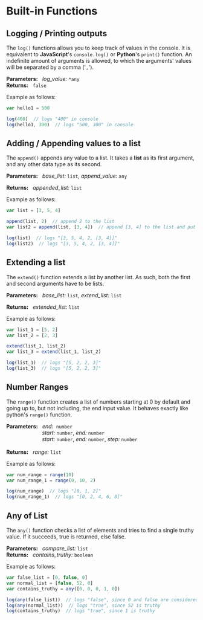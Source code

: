# Built-in Functions
## Logging / Printing outputs
The ``log()`` functions allows you to keep track of values in the console.
It is equivalent to **JavaScript**'s ``console.log()`` or **Python**'s ``print()`` function.
An indefinite amount of arguments is allowed, to which the arguments' values will be separated by a comma ('``,``').

**Parameters:** &nbsp; _log_value:_ ``*any`` <br>
**Returns:** &nbsp; ``false``

Example as follows:
```js
var hello1 = 500

log(400)  // logs "400" in console
log(hello1, 300)  // logs "500, 300" in console
```

## Adding / Appending values to a list
The ``append()`` appends any value to a list.
It takes a **list** as its first argument, and any other data type as its second.

**Parameters:** &nbsp; _base_list:_ ``list``, _append_value:_ ``any`` <br>

**Returns:** &nbsp; _appended_list:_ ``list``

Example as follows:
```js
var list = [3, 5, 4]

append(list, 2)  // append 2 to the list
var list2 = append(list, [3, 4])  // append [3, 4] to the list and put result in list2

log(list)  // logs "[3, 5, 4, 2, [3, 4]]"
log(list2)  // logs "[3, 5, 4, 2, [3, 4]]"
```

## Extending a list
The ``extend()`` function extends a list by another list.
As such, both the first and second arguments have to be lists.

**Parameters:** &nbsp; _base_list:_ ``list``, _extend_list:_ ``list`` <br>

**Returns:** &nbsp; _extended_list_: ``list``

Example as follows:
```js
var list_1 = [5, 2]
var list_2 = [2, 3]

extend(list_1, list_2)
var list_3 = extend(list_1, list_2)

log(list_1)  // logs "[5, 2, 2, 3]"
log(list_3)  // logs "[5, 2, 2, 3]"
```

## Number Ranges
The ``range()`` function creates a list of numbers starting at 0 by default
and going up to, but not including, the end input value.
It behaves exactly like python's ``range()`` function.

**Parameters:** &nbsp; _end:_&nbsp; ``number`` <br>
&nbsp;&nbsp;&nbsp;&nbsp;&nbsp;&nbsp;&nbsp;&nbsp;&nbsp;&nbsp;&nbsp;&nbsp;&nbsp;&nbsp;&nbsp;&nbsp;&nbsp;&nbsp;&nbsp;&nbsp;&nbsp;&nbsp;&nbsp;
_start:_ ``number``, _end:_ ``number`` <br>
&nbsp;&nbsp;&nbsp;&nbsp;&nbsp;&nbsp;&nbsp;&nbsp;&nbsp;&nbsp;&nbsp;&nbsp;&nbsp;&nbsp;&nbsp;&nbsp;&nbsp;&nbsp;&nbsp;&nbsp;&nbsp;&nbsp;&nbsp;
_start:_ ``number``, _end:_ ``number``, _step:_ ``number`` <br><br>
**Returns:** &nbsp; _range:_ ``list``

Example as follows:
```js
var num_range = range(10)
var num_range_1 = range(0, 10, 2)

log(num_range)  // logs "[0, 1, 2]"
log(num_range_1)  // logs "[0, 2, 4, 6, 8]"
```

## Any of List
The ``any()`` function checks a list of elements and tries to find a single truthy value.
If it succeeds, true is returned, else false.

**Parameters:** &nbsp; _compare_list:_ ``list`` <br>
**Returns:** &nbsp; _contains_truthy:_ ``boolean``

Example as follows:
```js
var false_list = [0, false, 0]
var normal_list = [false, 52, 0]
var contains_truthy = any([0, 0, 0, 1, 0])

log(any(false_list))  // logs "false", since 0 and false are considered faulty
log(any(normal_list))  // logs "true", since 52 is truthy
log(contains_truthy)  // logs "true", since 1 is truthy
```